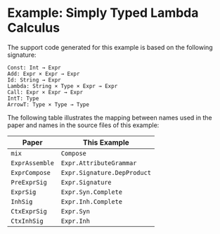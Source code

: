 Example: Simply Typed Lambda Calculus
=====================================
The support code generated for this example is based on the following signature:

    Const: Int → Expr
    Add: Expr × Expr → Expr
    Id: String → Expr
    Lambda: String × Type × Expr → Expr
    Call: Expr × Expr → Expr
    IntT: Type
    ArrowT: Type × Type → Type

The following table illustrates the mapping between names used in the paper
and names in the source files of this example:

| Paper           | This Example                |
|-----------------|-----------------------------|
| `mix`           | `Compose`                   |
| `ExprAssemble`  | `Expr.AttributeGrammar`     |
| `ExprCompose`   | `Expr.Signature.DepProduct` |
| `PreExprSig`    | `Expr.Signature`            |
| `ExprSig`       | `Expr.Syn.Complete`         |
| `InhSig`        | `Expr.Inh.Complete`         |
| `CtxExprSig`    | `Expr.Syn`                  |
| `CtxInhSig`     | `Expr.Inh`                  |